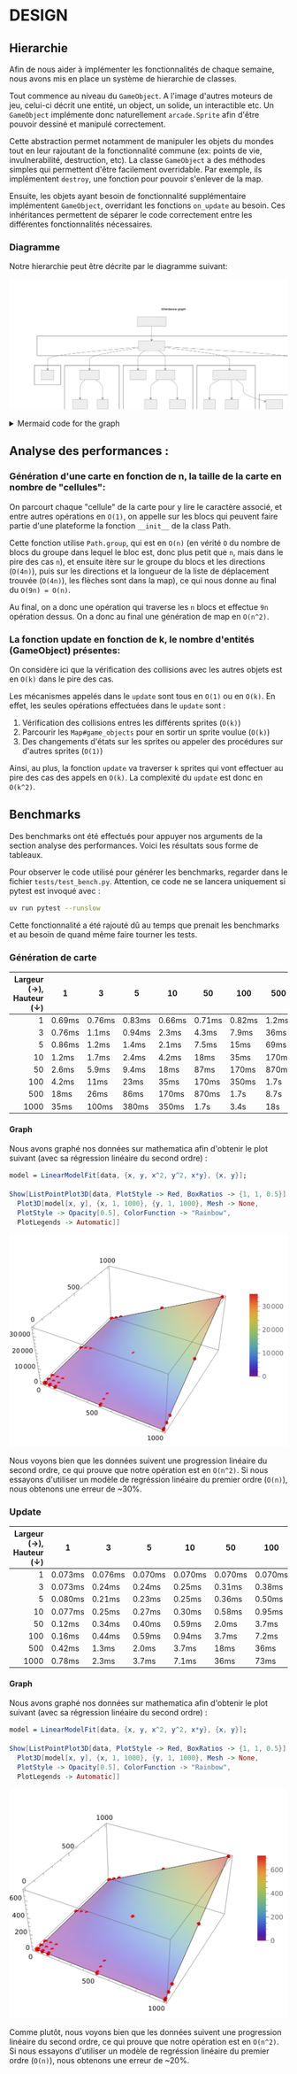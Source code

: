 # DESIGN
## Hierarchie
Afin de nous aider à implémenter les fonctionnalités de chaque semaine, nous avons mis en place un système de hierarchie de classes.

Tout commence au niveau du `GameObject`. A l'image d'autres moteurs de jeu, celui-ci décrit une entité, un object, un solide, un interactible etc. Un `GameObject` implémente donc naturellement `arcade.Sprite` afin d'être pouvoir dessiné et manipulé correctement.

Cette abstraction permet notamment de manipuler les objets du mondes tout en leur rajoutant de la fonctionnalité commune (ex: points de vie, invulnerabilité, destruction, etc). La classe `GameObject` a des méthodes simples qui permettent d'être facilement overridable. Par exemple, ils implémentent `destroy`, une fonction pour pouvoir s'enlever de la map.

Ensuite, les objets ayant besoin de fonctionnalité supplémentaire implémentent `GameObject`, overridant les fonctions `on_update` au besoin. Ces inhéritances permettent de séparer le code correctement entre les différentes fonctionnalités nécessaires.

### Diagramme
Notre hierarchie peut être décrite par le diagramme suivant:

![](images/inheritance.svg)

<details>
    <summary>Mermaid code for the graph</summary>

```mermaid
---
title: Inheritance graph
config:
    class:
        hideEmptyMembersBox: true
---
classDiagram
    class arcade.Sprite {
    }

    arcade.Sprite --> GameObject
    namespace gameobject.py {
        class GameObject
    }

    GameObject --> Coin
    namespace coin.py {
        class Coin
    }

    GameObject --> Monster
    Monster --> Slime
    Monster --> Bat
    Bat --> DarkBat
    namespace monster.py {
        class Monster
        class Slime
        class Bat
        class DarkBat
    }


    GameObject --> Player
    GameObject --> Weapon
    Weapon --> Bow
    Weapon --> Sword
    namespace player.py {
        class Weapon
        class Bow
        class Sword
        class Player
    }

    GameObject --> MovingPlatform
    MovingPlatform --> Exit
    MovingPlatform --> Lava
    namespace wall.py {
        class MovingPlatform
        class Lava
        class Exit
    }

    GameObject --> Gate
    MovingPlatform --> Switch
    namespace gates_lever.py {
        class Gate
        class Switch
    }
```
</details>

## Analyse des performances :
### Génération d'une carte en fonction de n, la taille de la carte en nombre de "cellules":
On parcourt chaque "cellule" de la carte pour y lire le caractère associé, et entre autres opérations en `O(1)`, on appelle sur les blocs qui peuvent faire partie d'une plateforme la fonction `__init__` de la class Path.

Cette fonction utilise `Path.group`, qui est en `O(n)` (en vérité `O` du nombre de blocs du groupe dans lequel le bloc est, donc plus petit que `n`, mais dans le pire des cas `n`), et ensuite itère sur le groupe du blocs et les directions (`O(4n)`), puis sur les directions et la longueur de la liste de déplacement trouvée (`O(4n)`), les flèches sont dans la map), ce qui nous donne au final du `O(9n) = O(n)`.

Au final, on a donc une opération qui traverse les `n` blocs et effectue `9n` opération dessus. On a donc au final une génération de map en `O(n^2)`.

### La fonction update en fonction de k, le nombre d'entités (GameObject) présentes:
On considère ici que la vérification des collisions avec les autres objets est en `O(k)` dans le pire des cas.

Les mécanismes appelés dans le `update` sont tous en `O(1)` ou en `O(k)`. En effet, les seules opérations effectuées dans le `update` sont :

1. Vérification des collisions entres les différents sprites (`O(k)`)
2. Parcourir les `Map#game_objects` pour en sortir un sprite voulue (`O(k)`)
3. Des changements d'états sur les sprites ou appeler des procédures sur d'autres sprites (`O(1)`)

Ainsi, au plus, la fonction `update` va traverser `k` sprites qui vont effectuer au pire des cas des appels en `O(k)`. La complexité du `update` est donc en `O(k^2)`.

## Benchmarks
Des benchmarks ont été effectués pour appuyer nos arguments de la section analyse des performances. Voici les résultats sous forme de tableaux.

Pour observer le code utilisé pour générer les benchmarks, regarder dans le fichier `tests/test_bench.py`. Attention, ce code ne se lancera uniquement si pytest est invoqué avec :
```sh
uv run pytest --runslow
```
Cette fonctionnalité a été rajouté dû au temps que prenait les benchmarks et au besoin de quand même faire tourner les tests.

### Génération de carte
| Largeur (→), Hauteur (↓) | 1      | 3      | 5      | 10     | 50     | 100    | 500   | 1000  |
|-------------------------:|--------|--------|--------|--------|--------|--------|-------|-------|
|                        1 | 0.69ms | 0.76ms | 0.83ms | 0.66ms | 0.71ms | 0.82ms | 1.2ms | 1.7ms |
|                        3 | 0.76ms | 1.1ms  | 0.94ms | 2.3ms  | 4.3ms  | 7.9ms  | 36ms  | 70ms  |
|                        5 | 0.86ms | 1.2ms  | 1.4ms  | 2.1ms  | 7.5ms  | 15ms   | 69ms  | 140ms |
|                       10 | 1.2ms  | 1.7ms  | 2.4ms  | 4.2ms  | 18ms   | 35ms   | 170ms | 350ms |
|                       50 | 2.6ms  | 5.9ms  | 9.4ms  | 18ms   | 87ms   | 170ms  | 870ms | 1.7s  |
|                      100 | 4.2ms  | 11ms   | 23ms   | 35ms   | 170ms  | 350ms  | 1.7s  | 3.4s  |
|                      500 | 18ms   | 26ms   | 86ms   | 170ms  | 870ms  | 1.7s   | 8.7s  | 18s   |
|                     1000 | 35ms   | 100ms  | 380ms  | 350ms  | 1.7s   | 3.4s   | 18s   | 35s   |

#### Graph
Nous avons graphé nos données sur mathematica afin d'obtenir le plot suivant (avec sa régression linéaire du second ordre) :

```mathematica
model = LinearModelFit[data, {x, y, x^2, y^2, x*y}, {x, y}];

Show[ListPointPlot3D[data, PlotStyle -> Red, BoxRatios -> {1, 1, 0.5}],
  Plot3D[model[x, y], {x, 1, 1000}, {y, 1, 1000}, Mesh -> None,
  PlotStyle -> Opacity[0.5], ColorFunction -> "Rainbow",
  PlotLegends -> Automatic]]
```

![](images/graph-map.svg)

Nous voyons bien que les données suivent une progression linéaire du second ordre, ce qui prouve que notre opération est en `O(n^2)`. Si nous essayons d'utiliser un modèle de regréssion linéaire du premier ordre (`O(n)`), nous obtenons une erreur de ~30%.

### Update
| Largeur (→), Hauteur (↓) | 1       | 3       | 5       | 10      | 50      | 100     | 500     | 1000    |
|-------------------------:|---------|---------|---------|---------|---------|---------|---------|---------|
|                        1 | 0.073ms | 0.076ms | 0.070ms | 0.070ms | 0.070ms | 0.070ms | 0.072ms | 0.070ms |
|                        3 | 0.073ms | 0.24ms  | 0.24ms  | 0.25ms  | 0.31ms  | 0.38ms  | 0.94ms  | 1.6ms   |
|                        5 | 0.080ms | 0.21ms  | 0.23ms  | 0.25ms  | 0.36ms  | 0.50ms  | 1.6ms   | 3.1ms   |
|                       10 | 0.077ms | 0.25ms  | 0.27ms  | 0.30ms  | 0.58ms  | 0.95ms  | 3.8ms   | 7.4ms   |
|                       50 | 0.12ms  | 0.34ms  | 0.40ms  | 0.59ms  | 2.0ms   | 3.7ms   | 18ms    | 37ms    |
|                      100 | 0.16ms  | 0.44ms  | 0.59ms  | 0.94ms  | 3.7ms   | 7.2ms   | 37ms    | 74ms    |
|                      500 | 0.42ms  | 1.3ms   | 2.0ms   | 3.7ms   | 18ms    | 36ms    | 190ms   | 360ms   |
|                     1000 | 0.78ms  | 2.3ms   | 3.7ms   | 7.1ms   | 36ms    | 73ms    | 360ms   | 720ms   |

#### Graph
Nous avons graphé nos données sur mathematica afin d'obtenir le plot suivant (avec sa régression linéaire du second ordre) :
```mathematica
model = LinearModelFit[data, {x, y, x^2, y^2, x*y}, {x, y}];

Show[ListPointPlot3D[data, PlotStyle -> Red, BoxRatios -> {1, 1, 0.5}],
  Plot3D[model[x, y], {x, 1, 1000}, {y, 1, 1000}, Mesh -> None,
  PlotStyle -> Opacity[0.5], ColorFunction -> "Rainbow",
  PlotLegends -> Automatic]]
```

![](images/update-map.svg)

Comme plutôt, nous voyons bien que les données suivent une progression linéaire du second ordre, ce qui prouve que notre opération est en `O(n^2)`. Si nous essayons d'utiliser un modèle de regréssion linéaire du premier ordre (`O(n)`), nous obtenons une erreur de ~20%.
